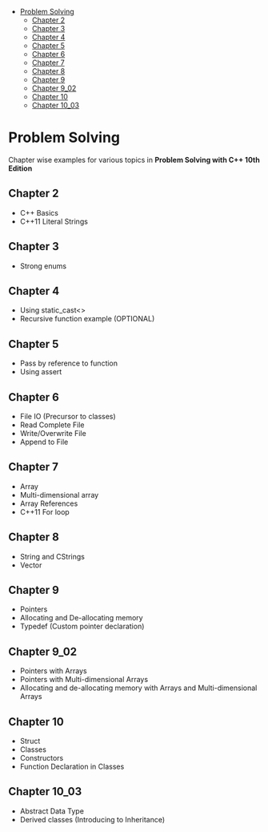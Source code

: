 - [Problem Solving](#Problem-Solving)
  - [Chapter 2](#Chapter-2)
  - [Chapter 3](#Chapter-3)
  - [Chapter 4](#Chapter-4)
  - [Chapter 5](#Chapter-5)
  - [Chapter 6](#Chapter-6)
  - [Chapter 7](#Chapter-7)
  - [Chapter 8](#Chapter-8)
  - [Chapter 9](#Chapter-9)
  - [Chapter 9_02](#Chapter-902)
  - [Chapter 10](#Chapter-10)
  - [Chapter 10_03](#Chapter-1003)

# Problem Solving

Chapter wise examples for various topics in **Problem Solving with C++ 10th Edition**

## Chapter 2

- C++ Basics
- C++11 Literal Strings

## Chapter 3

- Strong enums

## Chapter 4

- Using static_cast<>
- Recursive function example (OPTIONAL)

## Chapter 5

- Pass by reference to function
- Using assert

## Chapter 6

- File IO (Precursor to classes)
- Read Complete File
- Write/Overwrite File
- Append to File

## Chapter 7

- Array
- Multi-dimensional array
- Array References
- C++11 For loop

## Chapter 8

- String and CStrings
- Vector

## Chapter 9

- Pointers
- Allocating and De-allocating memory
- Typedef (Custom pointer declaration)

## Chapter 9_02

- Pointers with Arrays
- Pointers with Multi-dimensional Arrays
- Allocating and de-allocating memory with Arrays and Multi-dimensional Arrays

## Chapter 10

- Struct
- Classes
- Constructors
- Function Declaration in Classes

## Chapter 10_03

- Abstract Data Type
- Derived classes (Introducing to Inheritance)

